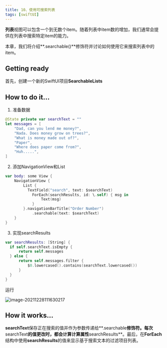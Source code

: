 ```yaml
---
title: 10、使用可搜索列表
tags: [swiftUI]
---
```


**列表**视图可以包含一个到无数个item。随着列表中item数的增加，我们通常会提供在列表中搜索特定item的能力。

本章，我们将介绍**.searchable()**修饰符并讨论如何使用它来搜索列表中的item。

## Getting ready

首先，创建一个新的SwiftUI项目**SearchableLists**

## How to do it…

1. 准备数据
```swift
@State private var searchText = ""
let messages = [
    "Dad, can you lend me money?",
    "Nada. Does money grow on trees?",
    "What is money made out of?",
    "Paper",
    "Where does paper come from?",
    "Huh.....",
]
```

2. 添加NavigationView和List

```swift
var body: some View {
    NavigationView {
        List {
          TextField("search", text: $searchText)
            ForEach(searchResults, id: \.self) { msg in
                Text(msg)
            }
        }.navigationBarTitle("Order Number")
            .searchable(text: $searchText)
    }
}
```

3. 实现searchResults
```swift
var searchResults: [String] {
  if self.searchText.isEmpty {
      return self.messages
  } else {
      return self.messages.filter {
          $0.lowercased().contains(searchText.lowercased())
      }
  }
}
```

运行

![image-20211228111630217](https://tva1.sinaimg.cn/large/008i3skNgy1gxtdmnfnjvj30iw0qcq40.jpg)

## How it works…

**searchText**保存正在搜索的值并作为参数传递给**.searchable**修饰符。每次**searchText**的值更改时，都会计算计算属性**searchResults**。最后，在**ForEach**结构中使用**searchResults**的值来显示基于搜索文本的过滤项目列表。
